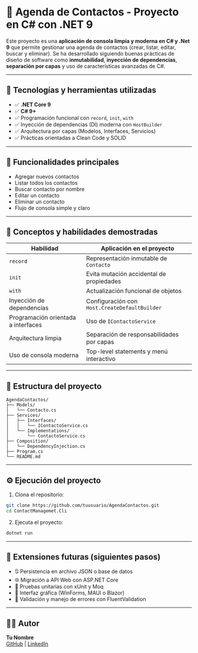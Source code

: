 # 📒 Agenda de Contactos - Proyecto en C# con .NET 9

Este proyecto es una **aplicación de consola limpia y moderna en C# y .Net 9** que permite gestionar una agenda de contactos (crear, listar, editar, buscar y eliminar). 
Se ha desarrollado siguiendo buenas prácticas de diseño de software como **inmutabilidad**, **inyección de dependencias**, **separación por capas** y uso de características avanzadas de C#.

---

## 🚀 Tecnologías y herramientas utilizadas

- ✅ **.NET Core 9** 
- ✅ **C# 9+**
- ✅ Programación funcional con `record`, `init`, `with`
- ✅ Inyección de dependencias (DI) moderna con `HostBuilder`
- ✅ Arquitectura por capas (Modelos, Interfaces, Servicios)
- ✅ Prácticas orientadas a Clean Code y SOLID

---

## 🎯 Funcionalidades principales

- Agregar nuevos contactos
- Listar todos los contactos
- Buscar contacto por nombre
- Editar un contacto
- Eliminar un contacto
- Flujo de consola simple y claro

---

## 🧠 Conceptos y habilidades demostradas

| Habilidad                  | Aplicación en el proyecto                     |
|---------------------------|-----------------------------------------------|
| `record`                  | Representación inmutable de `Contacto`        |
| `init`                    | Evita mutación accidental de propiedades      |
| `with`                    | Actualización funcional de objetos            |
| Inyección de dependencias | Configuración con `Host.CreateDefaultBuilder` |
| Programación orientada a interfaces | Uso de `IContactoService`                  |
| Arquitectura limpia       | Separación de responsabilidades por capas     |
| Uso de consola moderna    | Top-level statements y menú interactivo       |

---

## 📁 Estructura del proyecto

```
AgendaContactos/
├── Models/
│   └── Contacto.cs
├── Services/
│   ├── Interfaces/
│   │   └── IContactoService.cs
│   └── Implementations/
│       └── ContactoService.cs
├── Composition/
│   └── DependencyInjection.cs
├── Program.cs
└── README.md
```

---

## ⚙️ Ejecución del proyecto

1. Clona el repositorio:

```bash
git clone https://github.com/tuusuario/AgendaContactos.git
cd ContactManagemet.Cli
```

2. Ejecuta el proyecto:

```bash
dotnet run
```

---

## 🔄 Extensiones futuras (siguientes pasos)

- 🔃 Persistencia en archivo JSON o base de datos
- 🌐 Migración a API Web con ASP.NET Core
- 🧪 Pruebas unitarias con xUnit y Moq
- 🧩 Interfaz gráfica (WinForms, MAUI o Blazor)
- 🔐 Validación y manejo de errores con FluentValidation

---

## 🧑‍💻 Autor

**Tu Nombre**  
[GitHub](https://github.com/manuelchoez) | [LinkedIn](www.linkedin.com/in/tchoez)
